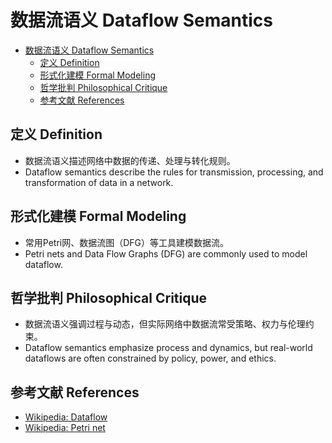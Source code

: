 # 数据流语义 Dataflow Semantics


<!-- TOC START -->

- [数据流语义 Dataflow Semantics](#数据流语义-dataflow-semantics)
  - [定义 Definition](#定义-definition)
  - [形式化建模 Formal Modeling](#形式化建模-formal-modeling)
  - [哲学批判 Philosophical Critique](#哲学批判-philosophical-critique)
  - [参考文献 References](#参考文献-references)

<!-- TOC END -->

## 定义 Definition

- 数据流语义描述网络中数据的传递、处理与转化规则。
- Dataflow semantics describe the rules for transmission, processing, and transformation of data in a network.

## 形式化建模 Formal Modeling

- 常用Petri网、数据流图（DFG）等工具建模数据流。
- Petri nets and Data Flow Graphs (DFG) are commonly used to model dataflow.

## 哲学批判 Philosophical Critique

- 数据流语义强调过程与动态，但实际网络中数据流常受策略、权力与伦理约束。
- Dataflow semantics emphasize process and dynamics, but real-world dataflows are often constrained by policy, power, and ethics.

## 参考文献 References

- [Wikipedia: Dataflow](https://en.wikipedia.org/wiki/Dataflow)
- [Wikipedia: Petri net](https://en.wikipedia.org/wiki/Petri_net)
